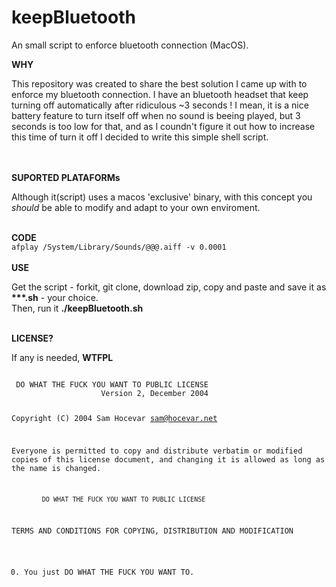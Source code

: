 # keepBluetooth
An small script to enforce bluetooth connection (MacOS).



<b>WHY</b><br>
<p>This repository was created to share the best solution I came up with to enforce my bluetooth connection. I have an bluetooth headset that keep turning off automatically after ridiculous ~3 seconds ! I mean, it is a nice battery feature to turn itself off when no sound is beeing played, but 3 seconds is too low for that, and as I coundn't figure it out how to increase this time of turn it off I decided to write this simple shell script.</p>


<br><br>
<b>SUPORTED PLATAFORMs</b><br>
<p>Although it(script) uses a macos 'exclusive' binary, with this concept you <em>should</em> be able to modify and adapt to your own enviroment.</p>

<br>
<b>CODE</b>
<code>
afplay /System/Library/Sounds/@@@.aiff -v 0.0001
</code>


<br>
<b>USE</b>
<p>Get the script - forkit, git clone, download zip, copy and paste and save it as <b>***.sh</b> - your choice.<br>
Then, run it <b>./keepBluetooth.sh</b></p>



<br>
<b>LICENSE?</b><br>
<p>If any is needed, <b>WTFPL</b><br></p>
<code>
 DO WHAT THE FUCK YOU WANT TO PUBLIC LICENSE 
                    Version 2, December 2004 

 Copyright (C) 2004 Sam Hocevar <sam@hocevar.net> 

 Everyone is permitted to copy and distribute verbatim or modified 
 copies of this license document, and changing it is allowed as long 
 as the name is changed. 

            DO WHAT THE FUCK YOU WANT TO PUBLIC LICENSE 
   TERMS AND CONDITIONS FOR COPYING, DISTRIBUTION AND MODIFICATION 

  0. You just DO WHAT THE FUCK YOU WANT TO.
</code>

